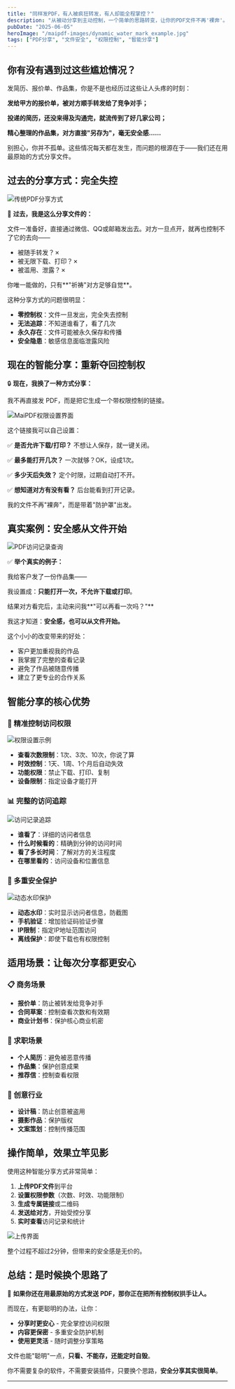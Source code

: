 ```yaml
---
title: "同样发PDF，有人被疯狂转发，有人却能全程掌控？"
description: "从被动分享到主动控制，一个简单的思路转变，让你的PDF文件不再'裸奔'。真实案例告诉你，安全感也可以从文件开始。"
pubDate: "2025-06-05"
heroImage: "/maipdf-images/dynamic_water_mark_example.jpg"
tags: ["PDF分享", "文件安全", "权限控制", "智能分享"]
---
```


## 你有没有遇到过这些尴尬情况？

发简历、报价单、作品集，你是不是也经历过这些让人头疼的时刻：

**发给甲方的报价单，被对方顺手转发给了竞争对手；**

**投递的简历，还没来得及沟通完，就流传到了好几家公司；**

**精心整理的作品集，对方直接"另存为"，毫无安全感……**

别担心，你并不孤单。这些情况每天都在发生，而问题的根源在于——我们还在用最原始的方式分享文件。

## 过去的分享方式：完全失控

![传统PDF分享方式](/maipdf-images/check_pdf_open_result.png)

📁 **过去，我是这么分享文件的：**

文件一准备好，直接通过微信、QQ或邮箱发出去。对方一旦点开，就再也控制不了它的去向——

- 被随手转发？✗
- 被无限下载、打印？✗  
- 被滥用、泄露？✗

你唯一能做的，只有**"祈祷"对方足够自觉**。

这种分享方式的问题很明显：
- **零控制权**：文件一旦发出，完全失去控制
- **无法追踪**：不知道谁看了，看了几次
- **永久存在**：文件可能被永久保存和传播
- **安全隐患**：敏感信息面临泄露风险

## 现在的智能分享：重新夺回控制权

🔒 **现在，我换了一种方式分享：**

我不再直接发 PDF，而是把它生成一个带权限控制的链接。

![MaiPDF权限设置界面](/maifle/setting_example.png)

这个链接我可以自己设置：

✅ **是否允许下载/打印？** 不想让人保存，就一键关闭。

✅ **最多能打开几次？** 一次就够？OK，设成1次。

✅ **多少天后失效？** 定个时限，过期自动打不开。

✅ **想知道对方有没有看？** 后台能看到打开记录。

我的文件不再"裸奔"，而是带着"防护罩"出发。

## 真实案例：安全感从文件开始

![PDF访问记录查询](/maifle/阅读记录查询结果示例.png)

✅ **举个真实的例子：**

我给客户发了一份作品集——

我设置成：**只能打开一次，不允许下载或打印**。

结果对方看完后，主动来问我**"可以再看一次吗？"**

我这才知道：**安全感，也可以从文件开始。**

这个小小的改变带来的好处：
- 客户更加重视我的作品
- 我掌握了完整的查看记录
- 避免了作品被随意传播
- 建立了更专业的合作关系

## 智能分享的核心优势

### 🎯 精准控制访问权限

![权限设置示例](/maifle/没加电话验证的设置界面.png)

- **查看次数限制**：1次、3次、10次，你说了算
- **时效控制**：1天、1周、1个月后自动失效
- **功能权限**：禁止下载、打印、复制
- **设备限制**：指定设备才能打开

### 📊 完整的访问追踪

![访问记录追踪](/maifle/阅读记录查询.png)

- **谁看了**：详细的访问者信息
- **什么时候看的**：精确到分钟的访问时间
- **看了多长时间**：了解对方的关注程度
- **在哪里看的**：访问设备和位置信息

### 🔐 多重安全保护

![动态水印保护](/maifle/动态水印的选项.png)

- **动态水印**：实时显示访问者信息，防截图
- **手机验证**：增加验证码验证步骤
- **IP限制**：指定IP地址范围访问
- **离线保护**：即使下载也有权限控制

## 适用场景：让每次分享都更安心

### 📋 商务场景
- **报价单**：防止被转发给竞争对手
- **合同草案**：控制查看次数和有效期
- **商业计划书**：保护核心商业机密

### 💼 求职场景
- **个人简历**：避免被恶意传播
- **作品集**：保护创意成果
- **推荐信**：控制查看权限

### 🎨 创意行业
- **设计稿**：防止创意被盗用
- **摄影作品**：保护版权
- **文案策划**：控制传播范围

## 操作简单，效果立竿见影

使用这种智能分享方式非常简单：

1. **上传PDF文件**到平台
2. **设置权限参数**（次数、时效、功能限制）
3. **生成专属链接**或二维码
4. **发送给对方**，开始受控分享
5. **实时查看**访问记录和统计

![上传界面](/maifle/MaiPDF中的上传界面.png)

整个过程不超过2分钟，但带来的安全感是无价的。

## 总结：是时候换个思路了

🎯 **如果你还在用最原始的方式发送 PDF，那你正在把所有控制权拱手让人。**

而现在，有更聪明的办法，让你：

- **分享时更安心** - 完全掌控访问权限
- **内容更保密** - 多重安全防护机制  
- **使用更灵活** - 随时调整分享策略

文件也能"聪明"一点，**只看、不能存，还能定时自毁**。

你不需要复杂的软件，不需要安装插件，只要换个思路，**安全分享其实很简单**。

---
